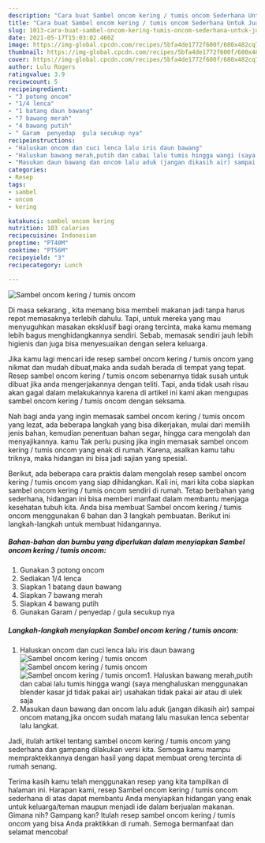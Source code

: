 ```yaml
---
description: "Cara buat Sambel oncom kering / tumis oncom Sederhana Untuk Jualan"
title: "Cara buat Sambel oncom kering / tumis oncom Sederhana Untuk Jualan"
slug: 1013-cara-buat-sambel-oncom-kering-tumis-oncom-sederhana-untuk-jualan
date: 2021-05-17T15:03:02.460Z
image: https://img-global.cpcdn.com/recipes/5bfa4de1772f600f/680x482cq70/sambel-oncom-kering-tumis-oncom-foto-resep-utama.jpg
thumbnail: https://img-global.cpcdn.com/recipes/5bfa4de1772f600f/680x482cq70/sambel-oncom-kering-tumis-oncom-foto-resep-utama.jpg
cover: https://img-global.cpcdn.com/recipes/5bfa4de1772f600f/680x482cq70/sambel-oncom-kering-tumis-oncom-foto-resep-utama.jpg
author: Lulu Rogers
ratingvalue: 3.9
reviewcount: 5
recipeingredient:
- "3 potong oncom"
- "1/4 lenca"
- "1 batang daun bawang"
- "7 bawang merah"
- "4 bawang putih"
- " Garam  penyedap  gula secukup nya"
recipeinstructions:
- "Haluskan oncom dan cuci lenca lalu iris daun bawang"
- "Haluskan bawang merah,putih dan cabai lalu tumis hingga wangi (saya menghaluskan menggunakan blender kasar jd tidak pakai air) usahakan tidak pakai air atau di ulek saja"
- "Masukan daun bawang dan oncom lalu aduk (jangan dikasih air) sampai oncom matang,jika oncom sudah matang lalu masukan lenca sebentar lalu langkat."
categories:
- Resep
tags:
- sambel
- oncom
- kering

katakunci: sambel oncom kering 
nutrition: 103 calories
recipecuisine: Indonesian
preptime: "PT40M"
cooktime: "PT56M"
recipeyield: "3"
recipecategory: Lunch

---
```



![Sambel oncom kering / tumis oncom](https://img-global.cpcdn.com/recipes/5bfa4de1772f600f/680x482cq70/sambel-oncom-kering-tumis-oncom-foto-resep-utama.jpg)

Di masa  sekarang , kita memang bisa membeli makanan jadi tanpa harus repot memasaknya terlebih dahulu. Tapi, untuk mereka yang mau menyuguhkan masakan eksklusif bagi orang tercinta, maka kamu memang lebih bagus menghidangkannya sendiri. Sebab, memasak sendiri jauh lebih higienis dan juga bisa menyesuaikan dengan selera keluarga.

Jika kamu lagi mencari ide resep sambel oncom kering / tumis oncom yang nikmat dan mudah dibuat,maka anda sudah berada di tempat yang tepat. Resep sambel oncom kering / tumis oncom  sebenarnya tidak susah untuk dibuat jika anda mengerjakannya dengan teliti. Tapi, anda tidak usah risau akan gagal dalam melakukannya 
karena di artikel ini kami akan mengupas sambel oncom kering / tumis oncom dengan seksama.  



Nah bagi anda yang ingin memasak sambel oncom kering / tumis oncom yang lezat, ada beberapa langkah yang bisa dikerjakan, mulai dari memilih jenis bahan, kemudian penentuan bahan segar, hingga cara mengolah dan menyajikannya. kamu Tak perlu pusing jika ingin memasak sambel oncom kering / tumis oncom yang enak di rumah. Karena, asalkan kamu  tahu triknya, maka hidangan ini bisa jadi sajian yang spesial.

Berikut, ada beberapa cara praktis  dalam mengolah resep sambel oncom kering / tumis oncom yang siap dihidangkan. Kali ini, mari kita coba siapkan sambel oncom kering / tumis oncom sendiri di rumah. Tetap berbahan yang sederhana, hidangan ini bisa memberi manfaat dalam membantu menjaga kesehatan tubuh kita. Anda bisa membuat Sambel oncom kering / tumis oncom menggunakan 6 bahan dan 3 langkah pembuatan. Berikut ini langkah-langkah untuk membuat hidangannya.

<!--inarticleads1-->

##### Bahan-bahan dan bumbu yang diperlukan dalam menyiapkan Sambel oncom kering / tumis oncom:

1. Gunakan 3 potong oncom
1. Sediakan 1/4 lenca
1. Siapkan 1 batang daun bawang
1. Siapkan 7 bawang merah
1. Siapkan 4 bawang putih
1. Gunakan  Garam / penyedap / gula secukup nya




<!--inarticleads2-->

##### Langkah-langkah menyiapkan Sambel oncom kering / tumis oncom:

1. Haluskan oncom dan cuci lenca lalu iris daun bawang
<img src="https://img-global.cpcdn.com/steps/ac78321acb60398e/160x128cq70/sambel-oncom-kering-tumis-oncom-langkah-memasak-1-foto.jpg" alt="Sambel oncom kering / tumis oncom"><img src="https://img-global.cpcdn.com/steps/f9681c136589375b/160x128cq70/sambel-oncom-kering-tumis-oncom-langkah-memasak-1-foto.jpg" alt="Sambel oncom kering / tumis oncom"><img src="https://img-global.cpcdn.com/steps/fb9246976d38edae/160x128cq70/sambel-oncom-kering-tumis-oncom-langkah-memasak-1-foto.jpg" alt="Sambel oncom kering / tumis oncom">1. Haluskan bawang merah,putih dan cabai lalu tumis hingga wangi (saya menghaluskan menggunakan blender kasar jd tidak pakai air) usahakan tidak pakai air atau di ulek saja
1. Masukan daun bawang dan oncom lalu aduk (jangan dikasih air) sampai oncom matang,jika oncom sudah matang lalu masukan lenca sebentar lalu langkat.




Jadi, itulah artikel tentang  sambel oncom kering / tumis oncom  yang sederhana dan gampang dilakukan versi kita. Semoga kamu mampu mempraktekkannya dengan hasil yang dapat membuat oreng tercinta di rumah senang. 

Terima kasih kamu telah menggunakan resep yang kita tampilkan di halaman ini. Harapan kami, resep  Sambel oncom kering / tumis oncom sederhana di atas dapat membantu Anda menyiapkan hidangan yang enak untuk keluarga/teman maupun menjadi ide dalam berjualan makanan. Gimana nih? Gampang kan? Itulah resep sambel oncom kering / tumis oncom yang bisa Anda praktikkan di rumah. Semoga bermanfaat dan selamat mencoba!

